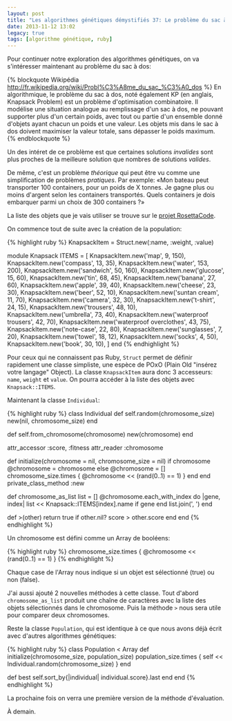 ```yaml
---
layout: post
title: "Les algorithmes génétiques démystifiés 37: Le problème du sac à dos"
date: 2013-11-12 13:02
legacy: true
tags: [algorithme génétique, ruby]
---
```




Pour continuer notre exploration des algorithmes génétiques, on va
s'intéresser maintenant au problème du sac à dos:

{% blockquote Wikipédia http://fr.wikipedia.org/wiki/Probl%C3%A8me_du_sac_%C3%A0_dos %}
En algorithmique, le problème du sac à dos, noté également KP (en anglais,
Knapsack Problem) est un problème d'optimisation combinatoire. Il modélise une
situation analogue au remplissage d'un sac à dos, ne pouvant supporter plus
d'un certain poids, avec tout ou partie d'un ensemble donné d'objets ayant
chacun un poids et une valeur. Les objets mis dans le sac à dos doivent
maximiser la valeur totale, sans dépasser le poids maximum.
{% endblockquote %}

<!-- more -->

Un des intéret de ce problème est que certaines solutions *invalides* sont
plus proches de la meilleure solution que nombres de solutions *valides*.

De même, c'est un problème *théorique* qui peut être vu comme une
simplification de problèmes *pratiques*. Par exemple: «Mon bateau peut
transporter 100 containers, pour un poids de X tonnes. Je gagne plus ou
moins d'argent selon les containers transportés. Quels containers je dois
embarquer parmi un choix de 300 containers ?»

La liste des objets que je vais utiliser se trouve sur le
[projet RosettaCode](http://rosettacode.org/wiki/Knapsack_problem/0-1).

On commence tout de suite avec la création de la population:

{% highlight ruby %}
KnapsackItem = Struct.new(:name, :weight, :value)

module Knapsack
  ITEMS = [
    KnapsackItem.new('map', 9, 150),
    KnapsackItem.new('compass', 13, 35),
    KnapsackItem.new('water', 153, 200),
    KnapsackItem.new('sandwich', 50, 160),
    KnapsackItem.new('glucose', 15, 60),
    KnapsackItem.new('tin', 68, 45),
    KnapsackItem.new('banana', 27, 60),
    KnapsackItem.new('apple', 39, 40),
    KnapsackItem.new('cheese', 23, 30),
    KnapsackItem.new('beer', 52, 10),
    KnapsackItem.new('suntan cream', 11, 70),
    KnapsackItem.new('camera', 32, 30),
    KnapsackItem.new('t-shirt', 24, 15),
    KnapsackItem.new('trousers', 48, 10),
    KnapsackItem.new('umbrella', 73, 40),
    KnapsackItem.new('waterproof trousers', 42, 70),
    KnapsackItem.new('waterproof overclothes', 43, 75),
    KnapsackItem.new('note-case', 22, 80),
    KnapsackItem.new('sunglasses', 7, 20),
    KnapsackItem.new('towel', 18, 12),
    KnapsackItem.new('socks', 4, 50),
    KnapsackItem.new('book', 30, 10),
  ]
end
{% endhighlight %}

Pour ceux qui ne connaissent pas Ruby, `Struct` permet de définir rapidement
une classe simpliste, une espèce de POxO (Plain Old "insérez votre langage"
Object). La classe `KnapsackItem` aura donc 3 accesseurs: `name`, `weight` et
`value`. On pourra accéder à la liste des objets avec `Knapsack::ITEMS`.

Maintenant la classe `Individual`:

{% highlight ruby %}
class Individual
  def self.random(chromosome_size)
    new(nil, chromosome_size)
  end

  def self.from_chromosome(chromosome)
    new(chromosome)
  end

  attr_accessor :score, :fitness
  attr_reader :chromosome

  def initialize(chromosome = nil, chromosome_size = nil)
    if chromosome
      @chromosome = chromosome
    else
      @chromosome = []
      chromosome_size.times { @chromosome << (rand(0..1) == 1) }
    end
  end
  private_class_method :new

  def chromosome_as_list
    list = []
    @chromosome.each_with_index do |gene, index|
      list << Knapsack::ITEMS[index].name if gene
    end
    list.join(', ')
  end

  def >(other)
    return true if other.nil?
    score > other.score
  end
end
{% endhighlight %}

Un chromosome est défini comme un Array de booléens:

{% highlight ruby %}
      chromosome_size.times { @chromosome << (rand(0..1) == 1) }
{% endhighlight %}

Chaque case de l'Array nous indique si un objet est sélectionné (true) ou
non (false).

J'ai aussi ajouté 2 nouvelles méthodes à cette classe. Tout d'abord
`chromosome_as_list` produit une chaîne de caractères avec la liste
des objets sélectionnés dans le chromosome. Puis la méthode `>` nous
sera utile pour comparer deux chromosomes.

Reste la classe `Population`, qui est identique à ce que nous avons
déjà écrit avec d'autres algorithmes génétiques:

{% highlight ruby %}
class Population < Array
  def initialize(chromosome_size, population_size)
    population_size.times { self << Individual.random(chromosome_size) }
  end

  def best
    self.sort_by{|individual| individual.score}.last
  end
end
{% endhighlight %}

La prochaine fois on verra une première version de la méthode d'évaluation.





À demain.





